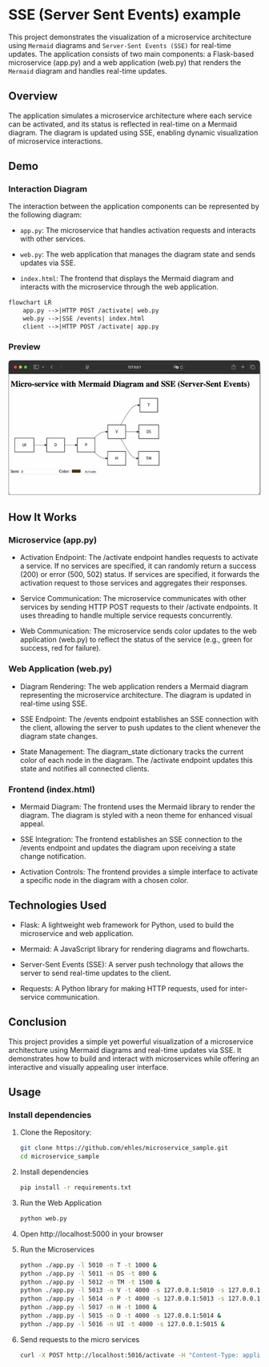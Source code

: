 # SSE (Server Sent Events) example

This project demonstrates the visualization of a microservice architecture using `Mermaid` diagrams and `Server-Sent Events (SSE)` for real-time updates. The application consists of two main components: a Flask-based microservice (app.py) and a web application (web.py) that renders the `Mermaid` diagram and handles real-time updates.

## Overview

The application simulates a microservice architecture where each service can be activated, and its status is reflected in real-time on a Mermaid diagram. The diagram is updated using SSE, enabling dynamic visualization of microservice interactions.

## Demo

### Interaction Diagram

The interaction between the application components can be represented by the following diagram:

- `app.py`: The microservice that handles activation requests and interacts with other services.

- `web.py`: The web application that manages the diagram state and sends updates via SSE.

- `index.html`: The frontend that displays the Mermaid diagram and interacts with the microservice through the web application.

```mermaid
flowchart LR
    app.py -->|HTTP POST /activate| web.py
    web.py -->|SSE /events| index.html
    client -->|HTTP POST /activate| app.py
```

### Preview

<img src="./img/demo.webp" width="600" alt="demo">

## How It Works

### Microservice (app.py)

- Activation Endpoint: The /activate endpoint handles requests to activate a service. If no services are specified, it can randomly return a success (200) or error (500, 502) status. If services are specified, it forwards the activation request to those services and aggregates their responses.

- Service Communication: The microservice communicates with other services by sending HTTP POST requests to their /activate endpoints. It uses threading to handle multiple service requests concurrently.

- Web Communication: The microservice sends color updates to the web application (web.py) to reflect the status of the service (e.g., green for success, red for failure).

### Web Application (web.py)

- Diagram Rendering: The web application renders a Mermaid diagram representing the microservice architecture. The diagram is updated in real-time using SSE.

- SSE Endpoint: The /events endpoint establishes an SSE connection with the client, allowing the server to push updates to the client whenever the diagram state changes.

- State Management: The diagram_state dictionary tracks the current color of each node in the diagram. The /activate endpoint updates this state and notifies all connected clients.

### Frontend (index.html)

- Mermaid Diagram: The frontend uses the Mermaid library to render the diagram. The diagram is styled with a neon theme for enhanced visual appeal.

- SSE Integration: The frontend establishes an SSE connection to the /events endpoint and updates the diagram upon receiving a state change notification.

- Activation Controls: The frontend provides a simple interface to activate a specific node in the diagram with a chosen color.

## Technologies Used

- Flask: A lightweight web framework for Python, used to build the microservice and web application.

- Mermaid: A JavaScript library for rendering diagrams and flowcharts.

- Server-Sent Events (SSE): A server push technology that allows the server to send real-time updates to the client.

- Requests: A Python library for making HTTP requests, used for inter-service communication.

## Conclusion

This project provides a simple yet powerful visualization of a microservice architecture using Mermaid diagrams and real-time updates via SSE. It demonstrates how to build and interact with microservices while offering an interactive and visually appealing user interface.

## Usage

### Install dependencies

1. Clone the Repository:

    ```bash
    git clone https://github.com/ehles/microservice_sample.git
    cd microservice_sample
    ```

2. Install dependencies

    ```bash
    pip install -r requirements.txt
    ```

3. Run the Web Application

    ```bash
    python web.py
    ```

4. Open http://localhost:5000 in your browser
5. Run the Microservices

    ```bash
    python ./app.py -l 5010 -n T -t 1000 &
    python ./app.py -l 5011 -n DS -t 800 &
    python ./app.py -l 5012 -n TM -t 1500 &
    python ./app.py -l 5013 -n V -t 4000 -s 127.0.0.1:5010 -s 127.0.0.1:5011 -s 127.0.0.1:5012 &
    python ./app.py -l 5014 -n P -t 4000 -s 127.0.0.1:5013 -s 127.0.0.1:5017 &
    python ./app.py -l 5017 -n H -t 1000 &
    python ./app.py -l 5015 -n D -t 4000 -s 127.0.0.1:5014 &
    python ./app.py -l 5016 -n UI -t 4000 -s 127.0.0.1:5015 &
    ```

6. Send requests to the micro services

    ```bash
    curl -X POST http://localhost:5016/activate -H "Content-Type: application/json" -d '{"item": "V", "color": "red"}'
    ```
